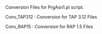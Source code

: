 Conversion Files for PrgAsn1.pl script.

Conv_TAP312 : Conversion for TAP 3.12 Files 

Conv_RAP15  : Conversion for RAP 1.5  Files
